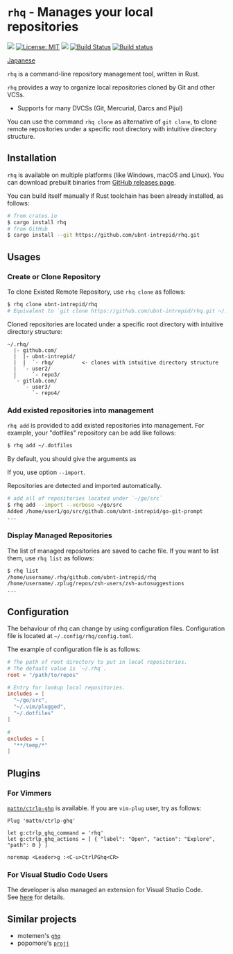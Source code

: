 # `rhq` - Manages your local repositories

[![](https://img.shields.io/crates/v/rhq.svg)](https://crates.io/crates/rhq)
[![License: MIT](https://img.shields.io/badge/License-MIT-yellow.svg)](LICENSE)
[![](http://vsmarketplacebadge.apphb.com/version-short/ubnt-intrepid.vscode-rhq.svg)](https://marketplace.visualstudio.com/items?itemName=ubnt-intrepid.vscode-rhq)
[![Build Status](https://travis-ci.org/ubnt-intrepid/rhq.svg?branch=master)](https://travis-ci.org/ubnt-intrepid/rhq)
[![Build status](https://ci.appveyor.com/api/projects/status/xc8i1sredjldkuy4?svg=true)](https://ci.appveyor.com/project/ubnt-intrepid/rhq)

[Japanese](README.ja.md)

`rhq` is a command-line repository management tool, written in Rust.

`rhq` provides a way to organize local repositories cloned by Git and other VCSs.  
* Supports for many DVCSs (Git, Mercurial, Darcs and Pijul)

You can use the command `rhq clone` as alternative of `git clone`,
to clone remote repositories under a specific root directory with intuitive directory structure.


## Installation
`rhq` is available on multiple platforms (like Windows, macOS and Linux).
You can download prebuilt binaries from [GitHub releases page](https://github.com/ubnt-intrepid/rhq/releases).

You can build itself manually if Rust toolchain has been already installed, as follows:
```sh
# from crates.io
$ cargo install rhq
# from GitHub
$ cargo install --git https://github.com/ubnt-intrepid/rhq.git
```

## Usages
<!-- TODO: rewrite -->

### Create or Clone Repository

To clone Existed Remote Repository, use `rhq clone` as follows:
```sh
$ rhq clone ubnt-intrepid/rhq
# Equivalent to `git clone https://github.com/ubnt-intrepid/rhq.git ~/.rhq/github.com/ubnt-intrepid/rhq`
```

Cloned repositories are located under a specific root directory with intuitive directory structure:
```
~/.rhq/
  |- github.com/
  |  |- ubnt-intrepid/
  |  |  `- rhq/         <- clones with intuitive directory structure
  |  `- user2/
  |     `- repo3/
  `- gitlab.com/
     `- user3/
        `- repo4/
```

### Add existed repositories into management
`rhq add` is provided to add existed repositories into management.
For example, your "dotfiles" repository can be add like follows:
```sh
$ rhq add ~/.dotfiles
```

By default, you should give the arguments as 

If you, use option `--import`.

Repositories are detected and imported automatically.
```sh
# add all of repositories located under `~/go/src`
$ rhq add --import --verbose ~/go/src
Added /home/user1/go/src/github.com/ubnt-intrepid/go-git-prompt
...
```

### Display Managed Repositories
The list of managed repositories are saved to cache file.
If you want to list them, use `rhq list` as follows:
```sh
$ rhq list
/home/username/.rhq/github.com/ubnt-intrepid/rhq
/home/username/.zplug/repos/zsh-users/zsh-autosuggestions
...
```

## Configuration
The behaviour of rhq can change by using configuration files.
Configuration file is located at `~/.config/rhq/config.toml`.

The example of configuration file is as follows:

```toml
# The path of root directory to put in local repositories.
# The default value is `~/.rhq`.
root = "/path/to/repos"  

# Entry for lookup local repositories.
includes = [
  "~/go/src",
  "~/.vim/plugged",
  "~/.dotfiles"
]

# 
excludes = [
  "**/temp/*"
]
```

## Plugins

### For Vimmers
[`mattn/ctrlp-ghq`](https://github.com/mattn/ctrlp-ghq) is available.
If you are `vim-plug` user, try as follows:

```vim
Plug 'mattn/ctrlp-ghq'

let g:ctrlp_ghq_command = 'rhq'
let g:ctrlp_ghq_actions = [ { "label": "Open", "action": "Explore", "path": 0 } ]

noremap <Leader>g :<C-u>CtrlPGhq<CR>
```

### For Visual Studio Code Users
The developer is also managed an extension for Visual Studio Code.  
See [here](https://marketplace.visualstudio.com/items?itemName=ubnt-intrepid.vscode-rhq) for details.

## Similar projects
* motemen's [`ghq`](https://github.com/motemen/ghq)
* popomore's [`projj`](https://github.com/popomore/projj)
